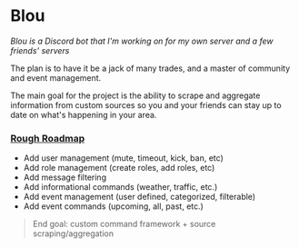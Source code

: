 # Blou

*Blou is a Discord bot that I'm working on for my own server and a few friends' servers*

The plan is to have it be a jack of many trades, and a master of community and event management.

The main goal for the project is the ability to scrape and aggregate information from custom sources so you and your friends can stay up to date on what's happening in your area.

### <u>Rough Roadmap</u>
- Add user management (mute, timeout, kick, ban, etc)
- Add role management (create roles, add roles, etc)
- Add message filtering
- Add informational commands (weather, traffic, etc.)
- Add event management (user defined, categorized, filterable)
- Add event commands (upcoming, all, past, etc.)

> End goal: custom command framework + source scraping/aggregation